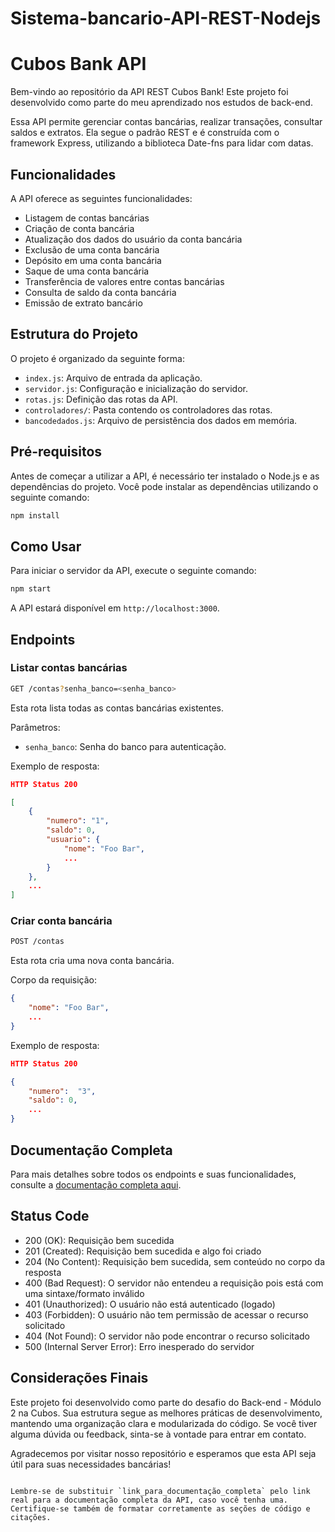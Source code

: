 # Sistema-bancario-API-REST-Nodejs

# Cubos Bank API

Bem-vindo ao repositório da API REST Cubos Bank! Este projeto foi desenvolvido como parte do meu aprendizado nos estudos de back-end.

Essa API permite gerenciar contas bancárias, realizar transações, consultar saldos e extratos. Ela segue o padrão REST e é construída com o framework Express, utilizando a biblioteca Date-fns para lidar com datas.

## Funcionalidades

A API oferece as seguintes funcionalidades:

- Listagem de contas bancárias
- Criação de conta bancária
- Atualização dos dados do usuário da conta bancária
- Exclusão de uma conta bancária
- Depósito em uma conta bancária
- Saque de uma conta bancária
- Transferência de valores entre contas bancárias
- Consulta de saldo da conta bancária
- Emissão de extrato bancário

## Estrutura do Projeto

O projeto é organizado da seguinte forma:

- `index.js`: Arquivo de entrada da aplicação.
- `servidor.js`: Configuração e inicialização do servidor.
- `rotas.js`: Definição das rotas da API.
- `controladores/`: Pasta contendo os controladores das rotas.
- `bancodedados.js`: Arquivo de persistência dos dados em memória.

## Pré-requisitos

Antes de começar a utilizar a API, é necessário ter instalado o Node.js e as dependências do projeto. Você pode instalar as dependências utilizando o seguinte comando:

```bash
npm install
```

## Como Usar

Para iniciar o servidor da API, execute o seguinte comando:

```bash
npm start
```

A API estará disponível em `http://localhost:3000`.

## Endpoints

### Listar contas bancárias

```bash
GET /contas?senha_banco=<senha_banco>
```

Esta rota lista todas as contas bancárias existentes.

Parâmetros:

- `senha_banco`: Senha do banco para autenticação.

Exemplo de resposta:

```json
HTTP Status 200

[
    {
        "numero": "1",
        "saldo": 0,
        "usuario": {
            "nome": "Foo Bar",
            ...
        }
    },
    ...
]
```

### Criar conta bancária

```bash
POST /contas
```

Esta rota cria uma nova conta bancária.

Corpo da requisição:

```json
{
    "nome": "Foo Bar",
    ...
}
```

Exemplo de resposta:

```json
HTTP Status 200

{
    "numero":  "3",
    "saldo": 0,
    ...
}
```

## Documentação Completa

Para mais detalhes sobre todos os endpoints e suas funcionalidades, consulte a [documentação completa aqui](link_para_documentação_completa).

## Status Code

- 200 (OK): Requisição bem sucedida
- 201 (Created): Requisição bem sucedida e algo foi criado
- 204 (No Content): Requisição bem sucedida, sem conteúdo no corpo da resposta
- 400 (Bad Request): O servidor não entendeu a requisição pois está com uma sintaxe/formato inválido
- 401 (Unauthorized): O usuário não está autenticado (logado)
- 403 (Forbidden): O usuário não tem permissão de acessar o recurso solicitado
- 404 (Not Found): O servidor não pode encontrar o recurso solicitado
- 500 (Internal Server Error): Erro inesperado do servidor

## Considerações Finais

Este projeto foi desenvolvido como parte do desafio do Back-end - Módulo 2 na Cubos. Sua estrutura segue as melhores práticas de desenvolvimento, mantendo uma organização clara e modularizada do código. Se você tiver alguma dúvida ou feedback, sinta-se à vontade para entrar em contato.

Agradecemos por visitar nosso repositório e esperamos que esta API seja útil para suas necessidades bancárias!
```

Lembre-se de substituir `link_para_documentação_completa` pelo link real para a documentação completa da API, caso você tenha uma. Certifique-se também de formatar corretamente as seções de código e citações.
